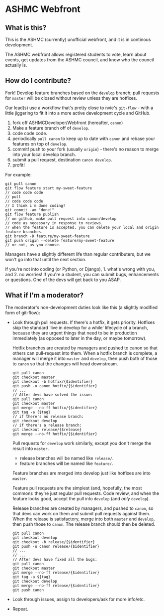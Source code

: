 # ASHMC Webfront

## What is this?

This is the ASHMC (currently) unofficial webfront, and it is in continous development.

The ASHMC webfront allows registered students to vote, learn about events, get updates from
the ASHMC council, and know who the council actually is.

## How do I contribute?

Fork! Develop feature branches based on the `develop` branch; pull requests for
`master` will be closed without review unless they are hotfixes.

Our lead(s) use a workflow that's pretty close to nvie's `git-flow` - with a
little jiggering to fit it into a more active development cycle and GitHub.

1. fork off ASHMCDeveloper/Webfront (hereafter, `canon`)
1. Make a feature branch off of `develop`.
2. code code code.
3. periodically `pull canon` to keep up to date with `canon` and rebase your features on top of `develop`.
4. commit! push to your fork (usually `origin`) - there's no reason to merge into your local develop branch.
5. submit a pull request, destination `canon develop`.
6. profit!

For example:
```
git pull canon
git flow feature start my-sweet-feature
// code code code
// pull
// code code code
// I think i'm done coding!
git commit -am "done!"
git flow feature publish
// on github, make pull request into canon/develop
// code as necessary in response to reviews.
// when the feature is accepted, you can delete your local and origin feature branches.
git branch -D feature/my-sweet-feature
git push origin --delete feature/my-sweet-feature
// or not, as you choose.
```

Managers have a slightly different life than regular contributers, but we won't
go into that until the next section.

If you're not into coding (or Python, or Django), 1. what's wrong with you,
and 2. no worries! If you're a student, you can submit bugs, enhancements or
questions. One of the devs will get back to you ASAP.

## What if I'm a moderator?

The moderator's non-development duties look like this (a slightly modified form of git-flow):

* Look through pull requests. If there's a hotfix, it gets priority. Hotfixes skip the standard
'live in develop for a while' lifecycle of a branch, because they are urgent things that need to be
in production immediately (as opposed to later in the day, or maybe tomorrow).

    Hotfix branches are created by managers and pushed to canon so that others can pull-request into them.
    When a hotfix branch is complete, a manager will merge it into `master` and `develop`, then
    push both of those to `canon` so that the changes will head downstream.

    ```
    git pull canon
    git checkout master
    git checkout -b hotfix/{$identifier}
    git push -u canon hotfix/{$identifier}
    // ...
    // After devs have solved the issue:
    git pull canon
    git checkout master
    git merge --no-ff hotfix/{$identifier}
    git tag -a {$tag}
    // if there's no release branch:
    git checkout develop
    // if there's a release branch:
    git checkout release/{$release}
    git merge --no-ff hotfix/{$identifier}
    ```

    Pull requests for `develop` work similarly, except you don't merge the result into `master`.
    * release branches will be named like `release/`.
    * feature branches will be named like `feature/`.

    Feature branches are merged into develop just like hotfixes are into `master`.

    Feature pull requests are the simplest (and, hopefully, the most common): they're just
    regular pull requests. Code review, and when the feature looks good, accept the pull into
    `develop` (and _only_ `develop`).

    Release branches are created by managers, and pushed to `canon`, so that devs can work on them
    and submit pull requests against them. When the release is satisfactory, merge into both `master` and
    `develop`, then push those to `canon`. The release branch should then be deleted.

    ```
    git pull canon
    git checkout develop
    git checkout -b release/{$identifier}
    git push -u canon release/{$identifier}
    // ...
    // ...
    // After devs have fixed all the bugs:
    git pull canon
    git checkout master
    git merge --no-ff release/{$identifier}
    git tag -a ${tag}
    git checkout develop
    git merge --no-ff release/{$identifier}
    git push canon
    ```

* Look through issues, assign to developers/ask for more info/etc.
* Repeat.
